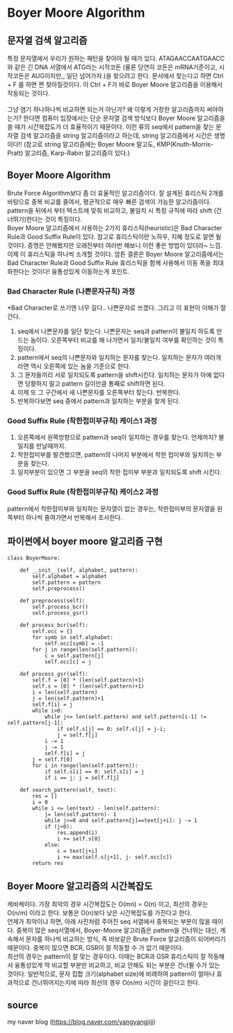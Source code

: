 # Boyer Moore Algorithm

## 문자열 검색 알고리즘
특정 문자열에서 우리가 원하는 패턴을 찾아야 될 때가 있다. ATAGAACCAATGAACC와 같은 긴 DNA 서열에서 ATG라는 시작코돈 (물론 당연히 코돈은 mRNA기준이고, 시작코돈은 AUG이지만,, 일단 넘어가자.)을 찾으려고 한다. 문서에서 찾는다고 하면 Ctrl + F 를 하면 짠 찾아질것이다. 이 Ctrl + F가 바로 Boyer Moore 알고리즘을 이용해서 작동되는 것이다.  
<br>
그냥 염기 하나하나씩 비교하면 되는거 아닌가? 왜 이렇게 거창한 알고리즘까지 써야하는가? 한다면 컴퓨터 입장에서는 단순 문자열 검색 방식보다 Boyer Moore 알고리즘을 쓸 때가 시간복잡도가 더 효율적이기 때문이다. 이런 류의 seq에서 pattern을 찾는 문자열 검색 알고리즘을 string 알고리즘이라고 하는데, string 알고리즘에서 시간은 생명이다!! (참고로 string 알고리즘에는 Boyer Moore 말고도, KMP(Knuth-Morris-Pratt) 알고리즘, Karp-Rabin 알고리즘이 있다.)

## Boyer Moore Algorithm
Brute Force Algorithm보다 좀 더 효율적인 알고리즘이다. 잘 설계된 휴리스틱 2개를 바탕으로 중복 비교를 줄여서, 평균적으로 매우 빠른 검색이 가능한 알고리즘이다. pattern을 뒤에서 부터 텍스트에 맞춰 비교하고, 불일치 시 특정 규칙에 따라 shift (건너뛰기)한다는 것이 특징이다. 
<br>
Boyer Moore 알고리즘에서 사용하는 2가지 휴리스틱(heuristic)은 Bad Character Rule과 Good Suffix Rule이 있다. 참고로 휴리스틱이란 노하우, 지혜 정도로 알면 될것이다. 증명은 안해봤지만 오래전부터 여러번 해보니 이런 좋은 방법이 있더라~ 느낌. 이제 이 휴리스틱을 하나씩 소개할 것이다. 암튼 결론은 Boyer Moore 알고리즘에서는 Bad Character Rule과 Good Suffix Rule 휴리스틱을 함께 사용해서 이동 폭을 최대화한다는 것이다! 융통성있게 이동하는게 포인트.

### Bad Character Rule (나쁜문자규칙) 과정
*Bad Character로 쓰기엔 너무 길다.. 나쁜문자로 쓰겠다. 그리고 이 표현이 이해가 잘 간다. <br>
1. seq에서 나쁜문자를 일단 찾는다. 나쁜문자는 seq과 pattern이 불일치 하도록 만드는 놈이다. 오른쪽부터 비교를 해 나가면서 일치/불일치 여부를 확인하는 것이 특징이다. <br>
2. pattern에서 seq의 나쁜문자와 일치하는 문자를 찾는다. 일치하는 문자가 여러개라면 역시 오른쪽에 있는 놈을 기준으로 한다.  <br>
3. 그 문자들끼리 서로 일치되도록 pattern을 shift시킨다. 일치하는 문자가 아예 없다면 당황하지 말고 pattern 길이만큼 통째로 shift하면 된다. <br>
4. 이제 또 그 구간에서 새 나쁜문자를 오른쪽부터 찾는다. 반복한다. <br>
5. 반복하다보면 seq 중에서 pattern과 일치하는 부분을 찾게 된다. <br>

### Good Suffix Rule (착한접미부규칙) 케이스1 과정
1. 오른쪽에서 왼쪽방향으로 pattern과 seq이 일치하는 경우를 찾는다. 언제까지? 불일치를 만날때까지. <br>
2. 착한접미부를 발견했으면, pattern의 나머지 부분에서 착한 접미부와 일치하는 부분을 찾는다. <br>
3. 일치부분이 있으면 그 부분을 seq의 착한 접미부 부분과 일치되도록 shift 시킨다. <br>

### Good Suffix Rule (착한접미부규칙) 케이스2 과정
pattern에서 착한접미부와 일치하는 문자열이 없는 경우는, 착한접미부의 문자열을 왼쪽부터 하나씩 줄여가면서 반복해서 조사한다. 

## 파이썬에서 boyer moore 알고리즘 구현

```
class BoyerMoore:
    
    def __init__(self, alphabet, pattern):
        self.alphabet = alphabet
        self.pattern = pattern
        self.preprocess()

    def preprocess(self):
        self.process_bcr()
        self.process_gsr()
        
    def process_bcr(self):  
        self.occ = {}
        for symb in self.alphabet:
            self.occ[symb] = -1
        for j in range(len(self.pattern)):
            c = self.pattern[j]
            self.occ[c] = j
            
    def process_gsr(self):
        self.f = [0] * (len(self.pattern)+1)
        self.s = [0] * (len(self.pattern)+1)
        i = len(self.pattern)
        j = len(self.pattern)+1
        self.f[i] = j
        while i>0:
            while j<= len(self.pattern) and self.pattern[i-1] != self.pattern[j-1]:
                if self.s[j] == 0: self.s[j] = j-i;
                j = self.f[j]
            i -= 1
            j -= 1
            self.f[i] = j  
        j = self.f[0]
        for i in range(len(self.pattern)):
            if self.s[i] == 0: self.s[i] = j
            if i == j: j = self.f[j]
        
    def search_pattern(self, text):
        res = []
        i = 0
        while i <= len(text) - len(self.pattern):
            j= len(self.pattern)- 1
            while j>=0 and self.pattern[j]==text[j+i]: j -= 1 
            if (j<0):
                res.append(i)
                i += self.s[0]
            else:
                c = text[j+i]            
                i += max(self.s[j+1], j- self.occ[c])
        return res
```

## ​Boyer Moore 알고리즘의 시간복잡도 
케바케이다. 가장 최악의 경우 시간복잡도는 O(mn) = O(n) 이고, 최선의 경우는 O(n/m) 이라고 한다. 보통은 O(n)보다 낮은 시간복잡도를 가진다고 한다. <br>
언제가 최악이냐 하면, 아래 사진처럼 주어진 seq 서열에서 중복되는 부분이 많을 때이다. 중복이 많은 seq서열에서, Boyer-Moore 알고리즘은 pattern을 건너뛰는 대신, 계속해서 문자를 하나씩 비교하는 방식, 즉 바보같은 Brute Force 알고리즘이 되어버리기 때문이다. 중복이 많으면 BCR, GSR이 잘 작동할 수 가 없기 때문이다.  <br>
최선의 경우는 pattern이 잘 맞는 경우이다. 이때는 BCR과 GSR 휴리스틱이 잘 작동해서 융통성있게 딱 비교할 부분만 비교하고, 비교 안해도 되는 부분은 건너뛸 수가 있는 것이다. 일반적으로, 문자 집합 크기(alphabet size)에 비례하여 pattern이 얼마나 효과적으로 건너뛰어지는지에 따라 최선의 경우 O(n/m) 시간이 걸린다고 한다. 

## source
my naver blog (https://blog.naver.com/yangyangjiji)
